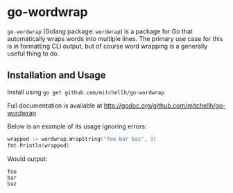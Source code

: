 # go-wordwrap

`go-wordwrap` (Golang package: `wordwrap`) is a package for Go that
automatically wraps words into multiple lines. The primary use case for this
is in formatting CLI output, but of course word wrapping is a generally useful
thing to do.

## Installation and Usage

Install using `go get github.com/mitchellh/go-wordwrap`.

Full documentation is available at
http://godoc.org/github.com/mitchellh/go-wordwrap

Below is an example of its usage ignoring errors:

```go
wrapped := wordwrap.WrapString("foo bar baz", 3)
fmt.Println(wrapped)
```

Would output:

```
foo
bar
baz
```
